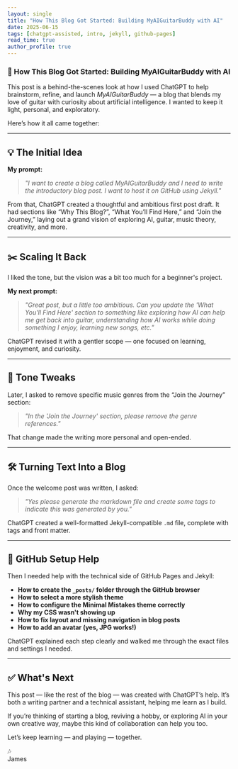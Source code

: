 ```yaml
---
layout: single
title: "How This Blog Got Started: Building MyAIGuitarBuddy with AI"
date: 2025-06-15
tags: [chatgpt-assisted, intro, jekyll, github-pages]
read_time: true
author_profile: true
---
```


### 🎸 How This Blog Got Started: Building MyAIGuitarBuddy with AI

This post is a behind-the-scenes look at how I used ChatGPT to help brainstorm, refine, and launch *MyAIGuitarBuddy* — a blog that blends my love of guitar with curiosity about artificial intelligence. I wanted to keep it light, personal, and exploratory.

Here’s how it all came together:

---

## 💡 The Initial Idea

**My prompt:**
> *"I want to create a blog called MyAIGuitarBuddy and I need to write the introductory blog post. I want to host it on GitHub using Jekyll."*

From that, ChatGPT created a thoughtful and ambitious first post draft. It had sections like “Why This Blog?”, “What You’ll Find Here,” and “Join the Journey,” laying out a grand vision of exploring AI, guitar, music theory, creativity, and more.

---

## ✂️ Scaling It Back

I liked the tone, but the vision was a bit too much for a beginner's project.

**My next prompt:**
> *"Great post, but a little too ambitious. Can you update the 'What You'll Find Here' section to something like exploring how AI can help me get back into guitar, understanding how AI works while doing something I enjoy, learning new songs, etc."*

ChatGPT revised it with a gentler scope — one focused on learning, enjoyment, and curiosity.

---

## 🎵 Tone Tweaks

Later, I asked to remove specific music genres from the “Join the Journey” section:

> *"In the 'Join the Journey' section, please remove the genre references."*

That change made the writing more personal and open-ended.

---

## 🛠️ Turning Text Into a Blog

Once the welcome post was written, I asked:

> *"Yes please generate the markdown file and create some tags to indicate this was generated by you."*

ChatGPT created a well-formatted Jekyll-compatible `.md` file, complete with tags and front matter.

---

## 🚧 GitHub Setup Help

Then I needed help with the technical side of GitHub Pages and Jekyll:

- **How to create the `_posts/` folder through the GitHub browser**
- **How to select a more stylish theme**
- **How to configure the Minimal Mistakes theme correctly**
- **Why my CSS wasn't showing up**
- **How to fix layout and missing navigation in blog posts**
- **How to add an avatar (yes, JPG works!)**

ChatGPT explained each step clearly and walked me through the exact files and settings I needed.

---

## ✅ What's Next

This post — like the rest of the blog — was created with ChatGPT’s help. It’s both a writing partner and a technical assistant, helping me learn as I build.

If you’re thinking of starting a blog, reviving a hobby, or exploring AI in your own creative way, maybe this kind of collaboration can help you too.

Let’s keep learning — and playing — together.

🎶  
James  
